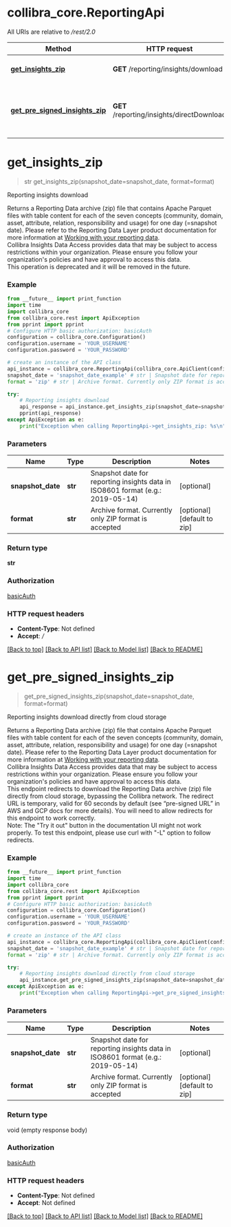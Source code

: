 # collibra_core.ReportingApi

All URIs are relative to */rest/2.0*

Method | HTTP request | Description
------------- | ------------- | -------------
[**get_insights_zip**](ReportingApi.md#get_insights_zip) | **GET** /reporting/insights/download | Reporting insights download
[**get_pre_signed_insights_zip**](ReportingApi.md#get_pre_signed_insights_zip) | **GET** /reporting/insights/directDownload | Reporting insights download directly from cloud storage

# **get_insights_zip**
> str get_insights_zip(snapshot_date=snapshot_date, format=format)

Reporting insights download

Returns a Reporting Data archive (zip) file that contains Apache Parquet files with table content for each of the seven concepts (community, domain, asset, attribute, relation, responsibility and usage) for one day (=snapshot date). Please refer to the Reporting Data Layer product documentation for more information at [Working with your reporting data](https://productresources.collibra.com/docs/collibra/latest/Content/Reporting/co_working-with-data.htm).<br />Collibra Insights Data Access provides data that may be subject to access restrictions within your organization. Please ensure you follow your organization's policies and have approval to access this data.<br />This operation is deprecated and it will be removed in the future.

### Example
```python
from __future__ import print_function
import time
import collibra_core
from collibra_core.rest import ApiException
from pprint import pprint
# Configure HTTP basic authorization: basicAuth
configuration = collibra_core.Configuration()
configuration.username = 'YOUR_USERNAME'
configuration.password = 'YOUR_PASSWORD'

# create an instance of the API class
api_instance = collibra_core.ReportingApi(collibra_core.ApiClient(configuration))
snapshot_date = 'snapshot_date_example' # str | Snapshot date for reporting insights data in ISO8601 format (e.g.: 2019-05-14) (optional)
format = 'zip' # str | Archive format. Currently only ZIP format is accepted (optional) (default to zip)

try:
    # Reporting insights download
    api_response = api_instance.get_insights_zip(snapshot_date=snapshot_date, format=format)
    pprint(api_response)
except ApiException as e:
    print("Exception when calling ReportingApi->get_insights_zip: %s\n" % e)
```

### Parameters

Name | Type | Description  | Notes
------------- | ------------- | ------------- | -------------
 **snapshot_date** | **str**| Snapshot date for reporting insights data in ISO8601 format (e.g.: 2019-05-14) | [optional] 
 **format** | **str**| Archive format. Currently only ZIP format is accepted | [optional] [default to zip]

### Return type

**str**

### Authorization

[basicAuth](../README.md#basicAuth)

### HTTP request headers

 - **Content-Type**: Not defined
 - **Accept**: */*

[[Back to top]](#) [[Back to API list]](../README.md#documentation-for-api-endpoints) [[Back to Model list]](../README.md#documentation-for-models) [[Back to README]](../README.md)

# **get_pre_signed_insights_zip**
> get_pre_signed_insights_zip(snapshot_date=snapshot_date, format=format)

Reporting insights download directly from cloud storage

Returns a Reporting Data archive (zip) file that contains Apache Parquet files with table content for each of the seven concepts (community, domain, asset, attribute, relation, responsibility and usage) for one day (=snapshot date). Please refer to the Reporting Data Layer product documentation for more information at [Working with your reporting data](https://productresources.collibra.com/docs/collibra/latest/Content/Reporting/co_working-with-data.htm).<br />Collibra Insights Data Access provides data that may be subject to access restrictions within your organization. Please ensure you follow your organization's policies and have approval to access this data.<br />This endpoint redirects to download the Reporting Data archive (zip) file directly from cloud storage, bypassing the Collibra network. The redirect URL is temporary, valid for 60 seconds by default (see “pre-signed URL” in AWS and GCP docs for more details). You will need to allow redirects for this endpoint to work correctly.<br />Note: The \"Try it out\" button in the documentation UI might not work properly. To test this endpoint, please use curl with \"-L\" option to follow redirects. 

### Example
```python
from __future__ import print_function
import time
import collibra_core
from collibra_core.rest import ApiException
from pprint import pprint
# Configure HTTP basic authorization: basicAuth
configuration = collibra_core.Configuration()
configuration.username = 'YOUR_USERNAME'
configuration.password = 'YOUR_PASSWORD'

# create an instance of the API class
api_instance = collibra_core.ReportingApi(collibra_core.ApiClient(configuration))
snapshot_date = 'snapshot_date_example' # str | Snapshot date for reporting insights data in ISO8601 format (e.g.: 2019-05-14) (optional)
format = 'zip' # str | Archive format. Currently only ZIP format is accepted (optional) (default to zip)

try:
    # Reporting insights download directly from cloud storage
    api_instance.get_pre_signed_insights_zip(snapshot_date=snapshot_date, format=format)
except ApiException as e:
    print("Exception when calling ReportingApi->get_pre_signed_insights_zip: %s\n" % e)
```

### Parameters

Name | Type | Description  | Notes
------------- | ------------- | ------------- | -------------
 **snapshot_date** | **str**| Snapshot date for reporting insights data in ISO8601 format (e.g.: 2019-05-14) | [optional] 
 **format** | **str**| Archive format. Currently only ZIP format is accepted | [optional] [default to zip]

### Return type

void (empty response body)

### Authorization

[basicAuth](../README.md#basicAuth)

### HTTP request headers

 - **Content-Type**: Not defined
 - **Accept**: Not defined

[[Back to top]](#) [[Back to API list]](../README.md#documentation-for-api-endpoints) [[Back to Model list]](../README.md#documentation-for-models) [[Back to README]](../README.md)

